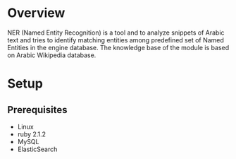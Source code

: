 Overview
==

NER (Named Entity Recognition) is a tool and to analyze snippets of Arabic text and tries to identify matching entities among predefined set of Named Entities in the engine database.  The knowledge base of the module is based on Arabic Wikipedia database. 

Setup
==

Prerequisites
--

* Linux 
* ruby 2.1.2
* MySQL
* ElasticSearch
